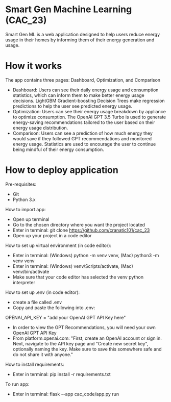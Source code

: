 # Smart Gen Machine Learning (CAC_23)
Smart Gen ML is a web application designed to help users reduce energy usage in their homes by informing them of their energy generation and usage.

# How it works
The app contains three pages: Dashboard, Optimization, and Comparison

* Dashboard: Users can see their daily energy usage and consumption statistics, which can inform them to make better energy usage decisions. LightGBM Gradient-boosting Decision Trees make regression predictions to help the user see predicted energy usage.
* Optimization: Users can see their energy usage breakdown by appliance to optimize consumption. The OpenAI GPT 3.5 Turbo is used to generate energy-saving recommendations tailored to the user based on their energy usage distribution.
* Comparison: Users can see a prediction of how much energy they would save if they followed GPT recommendations and monitored energy usage. Statistics are used to encourage the user to continue being mindful of their energy consumption.

# How to deploy application

Pre-requisites:
- Git
- Python 3.x

How to import app:
- Open up terminal
- Go to the chosen directory where you want the project located
- Enter in terminal: git clone https://github.com/cranatic101/cac_23
- Open up your project in a code editor

How to set up virtual environment (in code editor):
- Enter in terminal: (Windows) python -m venv venv, (Mac) python3 -m venv venv
- Enter in terminal: (Windows) venv/Scripts/activate, (Mac) venv/bin/activate
- Make sure that your code editor has selected the venv python interpreter

How to set up .env (in code editor):
- create a file called .env
- Copy and paste the following into .env:

OPENAI_API_KEY = "add your OpenAI GPT API Key here"
* In order to view the GPT Recommendations, you will need your own OpenAI GPT API Key
* From platform.openai.com: "First, create an OpenAI account or sign in. Next, navigate to the API key page and "Create new secret key", optionally naming the key. Make sure to save this somewhere safe and do not share it with anyone."

How to install requirements:
- Enter in terminal: pip install -r requirements.txt

To run app:
- Enter in terminal: flask --app cac_code/app.py run
